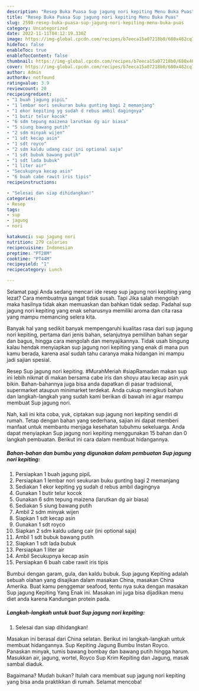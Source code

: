 ```yaml
---
description: "Resep Buka Puasa Sup jagung nori kepiting Menu Buka Puas"
title: "Resep Buka Puasa Sup jagung nori kepiting Menu Buka Puas"
slug: 2598-resep-buka-puasa-sup-jagung-nori-kepiting-menu-buka-puas
category: Uncategorized
date: 2022-11-11T04:12:19.330Z
image: https://img-global.cpcdn.com/recipes/b7eeca15a07218b0/680x482cq70/sup-jagung-nori-kepiting-foto-resep-utama.jpg
hideToc: false
enableToc: true
enableTocContent: false
thumbnail: https://img-global.cpcdn.com/recipes/b7eeca15a07218b0/680x482cq70/sup-jagung-nori-kepiting-foto-resep-utama.jpg
cover: https://img-global.cpcdn.com/recipes/b7eeca15a07218b0/680x482cq70/sup-jagung-nori-kepiting-foto-resep-utama.jpg
author: Admin
authorAv: notfound
ratingvalue: 3.9
reviewcount: 20
recipeingredient:
- "1 buah jagung pipiL"
- "1 lembar nori seukuran buku gunting bagi 2 memanjang"
- "1 ekor kepiting yg sudah d rebus ambil dagingnya"
- "1 butir telur kocok"
- "6 sdm tepung maizena larutkan dg air biasa"
- "5 siung bawang putih"
- "2 sdm minyak wijen"
- "1 sdt kecap asin"
- "1 sdt royco"
- "2 sdm kaldu udang cair ini optional saja"
- "1 sdt bubuk bawang putih"
- "1 sdt lada bubuk"
- "1 liter air"
- "Secukupnya kecap asin"
- "6 buah cabe rawit iris tipis"
recipeinstructions:

- "Selesai dan siap dihidangkan!"
categories:
- Resep
tags:
- sup
- jagung
- nori

katakunci: sup jagung nori 
nutrition: 279 calories
recipecuisine: Indonesian
preptime: "PT28M"
cooktime: "PT44M"
recipeyield: "1"
recipecategory: Lunch

---
```



Selamat pagi Anda sedang mencari ide resep sup jagung nori kepiting yang lezat? Cara membuatnya sangat tidak susah. Tapi Jika salah mengolah maka hasilnya tidak akan memuaskan dan bahkan tidak sedap. Padahal sup jagung nori kepiting yang enak seharusnya memiliki aroma dan cita rasa yang mampu memancing selera kita.


Banyak hal yang sedikit banyak mempengaruhi kualitas rasa dari sup jagung nori kepiting, pertama dari jenis bahan, selanjutnya pemilihan bahan segar dan bagus, hingga cara mengolah dan menyajikannya. Tidak usah bingung kalau hendak menyiapkan sup jagung nori kepiting yang enak di mana pun kamu berada, karena asal sudah tahu caranya maka hidangan ini mampu jadi sajian spesial.

Resep Sup jagung nori kepiting. #MurahMeriah #siapRamadan makan sup ini lebih nikmat di makan bersama cabe iris dan shoyu atau kecap asin.yuk bikin. Bahan-bahannya juga bisa anda dapatkan di pasar tradisional, supermarket ataupun minimarket terdekat. Anda cukup mengikuti bahan dan langkah-langkah yang sudah kami berikan di bawah ini agar mampu membuat Sup jagung nori.


Nah, kali ini kita coba, yuk, ciptakan sup jagung nori kepiting sendiri di rumah. Tetap dengan bahan yang sederhana, sajian ini dapat memberi manfaat untuk membantu menjaga kesehatan tubuhmu sekeluarga. Anda dapat menyiapkan Sup jagung nori kepiting menggunakan 15 bahan dan 0 langkah pembuatan. Berikut ini cara dalam membuat hidangannya.

<!--inarticleads1-->

##### Bahan-bahan dan bumbu yang digunakan dalam pembuatan Sup jagung nori kepiting:

1. Persiapkan 1 buah jagung pipiL
1. Persiapkan 1 lembar nori seukuran buku gunting bagi 2 memanjang
1. Sediakan 1 ekor kepiting yg sudah d rebus ambil dagingnya
1. Gunakan 1 butir telur kocok
1. Gunakan 6 sdm tepung maizena (larutkan dg air biasa)
1. Sediakan 5 siung bawang putih
1. Ambil 2 sdm minyak wijen
1. Siapkan 1 sdt kecap asin
1. Gunakan 1 sdt royco
1. Siapkan 2 sdm kaldu udang cair (ini optional saja)
1. Ambil 1 sdt bubuk bawang putih
1. Siapkan 1 sdt lada bubuk
1. Persiapkan 1 liter air
1. Ambil Secukupnya kecap asin
1. Persiapkan 6 buah cabe rawit iris tipis


Bumbui dengan garam, gula, dan kaldu bubuk. Sup jagung Kepiting adalah sebuah olahan yang disajikan dalam masakan China, masakan China Amerika. Buat kamu penggemar seafood, tentu nya suka dengan masakan Sup jagung Kepiting Yang Enak ini. Masakan ini juga bisa dijadikan menu diet anda karena Kandungan protein pada. 

<!--inarticleads2-->

##### Langkah-langkah untuk buat Sup jagung nori kepiting:


1. Selesai dan siap dihidangkan!

Masakan ini berasal dari China selatan. Berikut ini langkah-langkah untuk membuat hidangannya. Sup Kepiting Jagung Bumbu Instan Royco. Panaskan minyak, tumis bawang bombay dan bawang putih hingga harum. Masukkan air, jagung, wortel, Royco Sup Krim Kepiting dan Jagung, masak sambal diaduk. 

Bagaimana? Mudah bukan? Itulah cara membuat sup jagung nori kepiting yang bisa anda praktikkan di rumah. Selamat mencoba!
